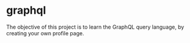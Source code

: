 # graphql
The objective of this project is to learn the GraphQL query language, by creating your own profile page.
